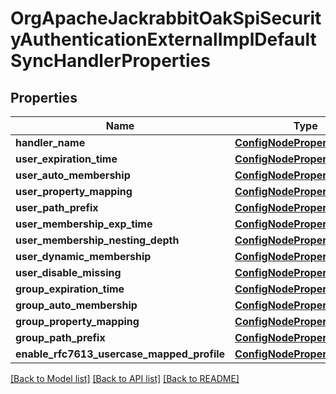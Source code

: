 # OrgApacheJackrabbitOakSpiSecurityAuthenticationExternalImplDefaultSyncHandlerProperties

## Properties
Name | Type | Description | Notes
------------ | ------------- | ------------- | -------------
**handler_name** | [**ConfigNodePropertyString**](ConfigNodePropertyString.md) |  | [optional] 
**user_expiration_time** | [**ConfigNodePropertyString**](ConfigNodePropertyString.md) |  | [optional] 
**user_auto_membership** | [**ConfigNodePropertyArray**](ConfigNodePropertyArray.md) |  | [optional] 
**user_property_mapping** | [**ConfigNodePropertyArray**](ConfigNodePropertyArray.md) |  | [optional] 
**user_path_prefix** | [**ConfigNodePropertyString**](ConfigNodePropertyString.md) |  | [optional] 
**user_membership_exp_time** | [**ConfigNodePropertyString**](ConfigNodePropertyString.md) |  | [optional] 
**user_membership_nesting_depth** | [**ConfigNodePropertyInteger**](ConfigNodePropertyInteger.md) |  | [optional] 
**user_dynamic_membership** | [**ConfigNodePropertyBoolean**](ConfigNodePropertyBoolean.md) |  | [optional] 
**user_disable_missing** | [**ConfigNodePropertyBoolean**](ConfigNodePropertyBoolean.md) |  | [optional] 
**group_expiration_time** | [**ConfigNodePropertyString**](ConfigNodePropertyString.md) |  | [optional] 
**group_auto_membership** | [**ConfigNodePropertyArray**](ConfigNodePropertyArray.md) |  | [optional] 
**group_property_mapping** | [**ConfigNodePropertyArray**](ConfigNodePropertyArray.md) |  | [optional] 
**group_path_prefix** | [**ConfigNodePropertyString**](ConfigNodePropertyString.md) |  | [optional] 
**enable_rfc7613_usercase_mapped_profile** | [**ConfigNodePropertyBoolean**](ConfigNodePropertyBoolean.md) |  | [optional] 

[[Back to Model list]](../README.md#documentation-for-models) [[Back to API list]](../README.md#documentation-for-api-endpoints) [[Back to README]](../README.md)


